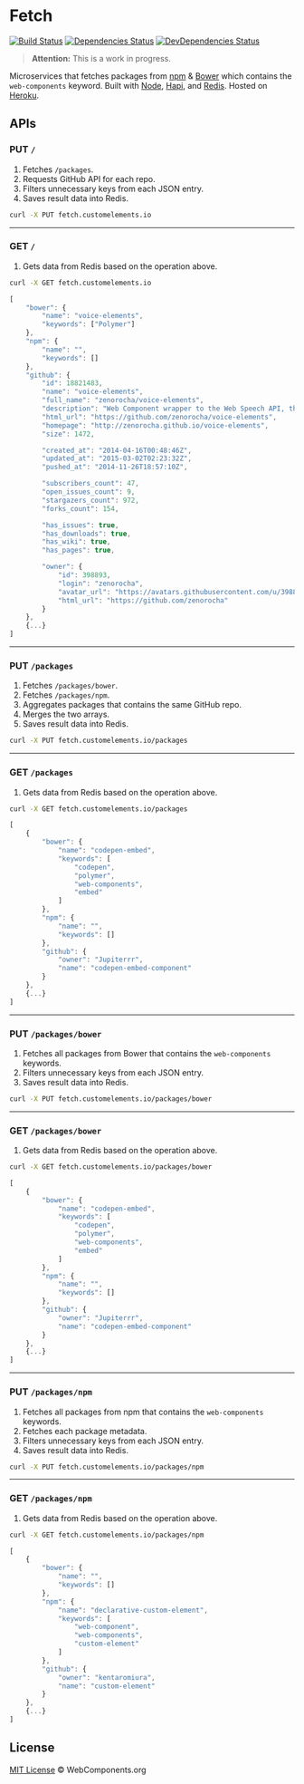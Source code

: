 # Fetch

[![Build Status](http://img.shields.io/travis/customelements/fetch/master.svg?style=flat)](https://travis-ci.org/customelements/fetch)
[![Dependencies Status](http://img.shields.io/david/customelements/fetch.svg?style=flat)](https://david-dm.org/customelements/fetch)
[![DevDependencies Status](http://img.shields.io/david/dev/customelements/fetch.svg?style=flat)](https://david-dm.org/customelements/fetch#info=devDependencies)

> **Attention:** This is a work in progress.

Microservices that fetches packages from [npm](https://www.npmjs.org/) & [Bower](http://bower.io/) which contains the `web-components` keyword. Built with [Node](http://nodejs.org/), [Hapi](http://hapijs.com/), and [Redis](http://redis.io/). Hosted on [Heroku](https://heroku.com/).

## APIs

### PUT `/`

1. Fetches `/packages`.
2. Requests GitHub API for each repo.
3. Filters unnecessary keys from each JSON entry.
4. Saves result data into Redis.

```bash
curl -X PUT fetch.customelements.io
```

---

### GET `/`

1. Gets data from Redis based on the operation above.

```bash
curl -X GET fetch.customelements.io
```

```js
[
    "bower": {
        "name": "voice-elements",
        "keywords": ["Polymer"]
    },
    "npm": {
        "name": "",
        "keywords": []
    },
    "github": {
        "id": 18821483,
        "name": "voice-elements",
        "full_name": "zenorocha/voice-elements",
        "description": "Web Component wrapper to the Web Speech API, that allows you to do voice recognition and speech synthesis using Polymer",
        "html_url": "https://github.com/zenorocha/voice-elements",
        "homepage": "http://zenorocha.github.io/voice-elements",
        "size": 1472,

        "created_at": "2014-04-16T00:48:46Z",
        "updated_at": "2015-03-02T02:23:32Z",
        "pushed_at": "2014-11-26T18:57:10Z",

        "subscribers_count": 47,
        "open_issues_count": 9,
        "stargazers_count": 972,
        "forks_count": 154,

        "has_issues": true,
        "has_downloads": true,
        "has_wiki": true,
        "has_pages": true,

        "owner": {
            "id": 398893,
            "login": "zenorocha",
            "avatar_url": "https://avatars.githubusercontent.com/u/398893?v=3",
            "html_url": "https://github.com/zenorocha"
        }
    },
    {...}
]
```

---

### PUT `/packages`

1. Fetches `/packages/bower`.
2. Fetches `/packages/npm`.
3. Aggregates packages that contains the same GitHub repo.
4. Merges the two arrays.
5. Saves result data into Redis.

```sh
curl -X PUT fetch.customelements.io/packages
```

---

### GET `/packages`

1. Gets data from Redis based on the operation above.

```bash
curl -X GET fetch.customelements.io/packages
```

```js
[
    {
        "bower": {
            "name": "codepen-embed",
            "keywords": [
                "codepen",
                "polymer",
                "web-components",
                "embed"
            ]
        },
        "npm": {
            "name": "",
            "keywords": []
        },
        "github": {
            "owner": "Jupiterrr",
            "name": "codepen-embed-component"
        }
    },
    {...}
]
```

---

### PUT `/packages/bower`

1. Fetches all packages from Bower that contains the `web-components` keywords.
2. Filters unnecessary keys from each JSON entry.
3. Saves result data into Redis.

```sh
curl -X PUT fetch.customelements.io/packages/bower
```

---

### GET `/packages/bower`

1. Gets data from Redis based on the operation above.

```bash
curl -X GET fetch.customelements.io/packages/bower
```

```js
[
    {
        "bower": {
            "name": "codepen-embed",
            "keywords": [
                "codepen",
                "polymer",
                "web-components",
                "embed"
            ]
        },
        "npm": {
            "name": "",
            "keywords": []
        },
        "github": {
            "owner": "Jupiterrr",
            "name": "codepen-embed-component"
        }
    },
    {...}
]
```

---

### PUT `/packages/npm`

1. Fetches all packages from npm that contains the `web-components` keywords.
2. Fetches each package metadata.
3. Filters unnecessary keys from each JSON entry.
4. Saves result data into Redis.

```sh
curl -X PUT fetch.customelements.io/packages/npm
```

---

### GET `/packages/npm`

1. Gets data from Redis based on the operation above.

```bash
curl -X GET fetch.customelements.io/packages/npm
```

```js
[
    {
        "bower": {
            "name": "",
            "keywords": []
        },
        "npm": {
            "name": "declarative-custom-element",
            "keywords": [
                "web-component",
                "web-components",
                "custom-element"
            ]
        },
        "github": {
            "owner": "kentaromiura",
            "name": "custom-element"
        }
    },
    {...}
]
```

## License

[MIT License](http://webcomponentsorg.mit-license.org/) © WebComponents.org
